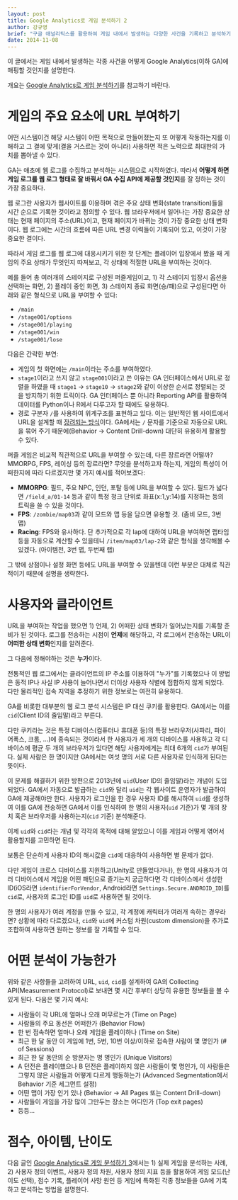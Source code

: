 ```yaml
---
layout: post
title: Google Analytics로 게임 분석하기 2
author: 강규영
brief: "구글 애널리틱스를 활용하여 게임 내에서 발생하는 다양한 사건을 기록하고 분석하기"
date: 2014-11-08
---
```

이 글에서는 게임 내에서 발생하는 각종 사건을 어떻게 Google Analytics(이하 GA)에 매핑할 것인지를 설명한다.

개요는 [Google Analytics로 게임 분석하기](http://boxnwhis.kr/2014/09/15/analyze_game_using_ga_1.html)를 참고하기 바란다.


# 게임의 주요 요소에 URL 부여하기

어떤 시스템이건 해당 시스템이 어떤 목적으로 만들어졌는지 또 어떻게 작동하는지를 이해하고 그 결에 맞게(결을 거스르는 것이 아니라) 사용하면 적은 노력으로 최대한의 가치를 뽑아낼 수 있다.

GA는 애초에 웹 로그를 수집하고 분석하는 시스템으로 시작하였다. 따라서 **어떻게 하면 게임 로그를 웹 로그 형태로 잘 바꿔서 GA 수집 API에 제공할 것인지**를 잘 정하는 것이 가장 중요하다.

웹 로그란 사용자가 웹사이트를 이용하며 겪은 주요 상태 변화(state transition)들을 시간 순으로 기록한 것이라고 정의할 수 있다. 웹 브라우저에서 일어나는 가장 중요한 상태는 현재 페이지의 주소(URL)이고, 현재 페이지가 바뀌는 것이 가장 중요한 상태 변화이다. 웹 로그에는 시간의 흐름에 따른 URL 변경 이력들이 기록되어 있고, 이것이 가장 중요한 결이다.

따라서 게임 로그를 웹 로그에 대응시키기 위한 첫 단계는 플레이어 입장에서 봤을 때 게임의 주요 상태가 무엇인지 따져보고, 각 상태에 적절한 URL을 부여하는 것이다.

예를 들어 총 여러개의 스테이지로 구성된 퍼즐게임이고, 1) 각 스테이지 입장시 옵션을 선택하는 화면, 2) 플레이 중인 화면, 3) 스테이지 종료 화면(승/패)으로 구성된다면 아래와 같은 형식으로 URL을 부여할 수 있다:

*   ``/main``
*   ``/stage001/options``
*   ``/stage001/playing``
*   ``/stage001/win``
*   ``/stage001/lose``

다음은 간략한 부연:

*   게임의 첫 화면에는 ``/main``이라는 주소를 부여하였다.
*   ``stage1``이라고 쓰지 않고 ``stage001``이라고 쓴 이유는 GA 인터페이스에서 URL로 정렬을 하였을 때 ``stage1`` -> ``stage10`` -> ``stage2``와 같이 이상한 순서로 정렬되는 것을 방지하기 위한 트릭이다. GA 인터페이스 뿐 아니라 Reporting API를 활용하여 데이터를 Python이나 R에서 다루고자 할 때에도 유용하다.
*   경로 구분자 ``/``를 사용하여 위계구조를 표현하고 있다. 이는 일반적인 웹 사이트에서 URL을 설계할 때 [장려되는 방식](http://www.nngroup.com/articles/url-as-ui/)이다. GA에서는 ``/`` 문자를 기준으로 자동으로 URL을 묶어 주기 때문에(Behavior -> Content Drill-down) 대단히 유용하게 활용할 수 있다.

퍼즐 게임은 비교적 직관적으로 URL을 부여할 수 있는데, 다른 장르라면 어떨까? MMORPG, FPS, 레이싱 등의 장르라면? 무엇을 분석하고자 하는지, 게임의 특성이 어떠한지에 따라 다르겠지만 몇 가지 예시를 적어보겠다:

*   **MMORPG**: 필드, 주요 NPC, 인던, 포탈 등에 URL을 부여할 수 있다. 필드가 넓다면 ``/field_a/01-14`` 등과 같이 특정 청크 단위로 좌표(x:1,y:14)를 지정하는 등의 트릭을 쓸 수 있을 것이다.
*   **FPS**: ``/zombie/map03``과 같이 모드와 맵 등을 담으면 유용할 것. (좀비 모드, 3번 맵)
*   **Racing**: FPS와 유사하다. 단 추가적으로 각 lap에 대하여 URL을 부여하면 랩타임 등을 자동으로 계산할 수 있을테니 ``/item/map03/lap-2``와 같은 형식을 생각해볼 수 있겠다. (아이템전, 3번 맵, 두번째 랩)

그 밖에 상점이나 설정 화면 등에도 URL을 부여할 수 있을텐데 이런 부분은 대체로 직관적이기 때문에 설명을 생략한다.


# 사용자와 클라이언트

URL을 부여하는 작업을 했으면 1) 언제, 2) 어떠한 상태 변화가 일어났는지를 기록할 준비가 된 것이다. 로그를 전송하는 시점이 **언제**에 해당하고, 각 로그에서 전송하는 URL이 **어떠한 상태 변화**인지를 알려준다.

그 다음에 정해야하는 것은 **누가**이다.

전통적인 웹 로그에서는 클라이언트의 IP 주소를 이용하여 "누가"를 기록했으나 이 방법은 동적 IP나 사실 IP 사용이 늘어나면서 더이상 사용자 식별에 접합하지 않게 되었다. 다만 물리적인 접속 지역을 추정하기 위한 정보로는 여전히 유용하다.

GA를 비롯한 대부분의 웹 로그 분석 시스템은 IP 대신 쿠키를 활용한다. GA에서는 이를 ``cid``(Client ID의 줄임말)라고 부른다.

다만 쿠키라는 것은 특정 디바이스(컴퓨터나 휴대폰 등)의 특정 브라우저(사파리, 파이어폭스, 크롬, ...)에 종속되는 것이라서 한 사용자가 세 개의 디바이스를 사용하고 각 디바이스에 평균 두 개의 브라우저가 있다면 해당 사용자에게는 최대 6개의 ``cid``가 부여된다. 실제 사람은 한 명이지만 GA에서는 여섯 명의 서로 다른 사용자로 인식하게 된다는 뜻이다.

이 문제를 해결하기 위한 방편으로 2013년에 ``uid``(User ID의 줄임말)라는 개념이 도입되었다. GA에서 자동으로 발급하는 ``cid``와 달리 ``uid``는 각 웹사이트 운영자가 발급하여 GA에 제공해야만 한다. 사용자가 로그인을 한 경우 사용자 ID를 해시하여 ``uid``를 생성하여 이를 GA에 전송하면 GA에서 이를 인식하여 한 명의 사용자(``uid`` 기준)가 몇 개의 장치 혹은 브라우저를 사용하는지(``cid`` 기준) 분석해준다.

이제 ``uid``와 ``cid``라는 개념 및 각각의 목적에 대해 알았으니 이를 게임과 어떻게 엮어서 활용할지를 고민하면 된다.

보통은 단순하게 사용자 ID의 해시값을 ``cid``에 대응하여 사용하면 별 문제가 없다.

다만 게임이 크로스 디바이스를 지원하고(Unity로 만들었다거나), 한 명의 사용자가 여러 디바이스에서 게임을 어떤 패턴으로 즐기는지 궁금하다면 각 디바이스에서 생성한 ID(iOS라면 ``identifierForVendor``, Android라면 ``Settings.Secure.ANDROID_ID``)를 ``cid``로, 사용자의 로그인 ID를 ``uid``로 사용하면 될 것이다.

한 명의 사용자가 여러 계정을 만들 수 있고, 각 계정에 캐릭터가 여러개 속하는 경우라면? 상황에 따라 다르겠으나, ``cid``와 ``uid``에 커스텀 차원(custom dimension)을 추가로 조합하여 사용하면 원하는 정보를 잘 기록할 수 있다.


# 어떤 분석이 가능한가

위와 같은 사항들을 고려하여 URL, ``uid``, ``cid``를 설계하여 GA의 Collecting API(Measurement Protocol)로 보내면 몇 시간 후부터 상당히 유용한 정보들을 볼 수 있게 된다. 다음은 몇 가지 예시:

*   사람들이 각 URL에 얼마나 오래 머무르는가 (Time on Page)
*   사람들의 주요 동선은 어떠한가 (Behavior Flow)
*   한 번 접속하면 얼마나 오래 게임을 플레이하나 (Time on Site)
*   최근 한 달 동안 이 게임에 1번, 5번, 10번 이상/이하로 접속한 사람이 몇 명인가 (# of Sessions)
*   최근 한 달 동안의 순 방문자는 명 명인가 (Unique Visitors)
*   A 던전은 플레이했으나 B 던전은 플레이하지 않은 사람들이 몇 명인가, 이 사람들은 그렇지 않은 사람들과 어떻게 다르게 행동하는가 (Advanced Segmentation에서 Behavior 기준 세그먼트 설정)
*   어떤 맵이 가장 인기 있나 (Behavior -> All Pages 또는 Content Drill-down)
*   사람들이 게임을 가장 많이 그만두는 장소는 어디인가 (Top exit pages)
*   등등...


# 점수, 아이템, 난이도

다음 글인 [Google Analytics로 게임 분석하기 3](http://www.boxnwhis.kr/2015/04/12/analyze_game_using_ga_3.html)에서는 1) 실제 게임을 분석하는 사례, 2) 사용자 정의 이벤트, 사용자 정의 차원, 사용자 정의 지표 등을 활용하여 게임 모드(난이도 선택),
점수 기록, 플레이어 사망 원인 등 게임에 특화된 각종 정보들을 GA에 기록하고 분석하는 방법을 설명한다.
